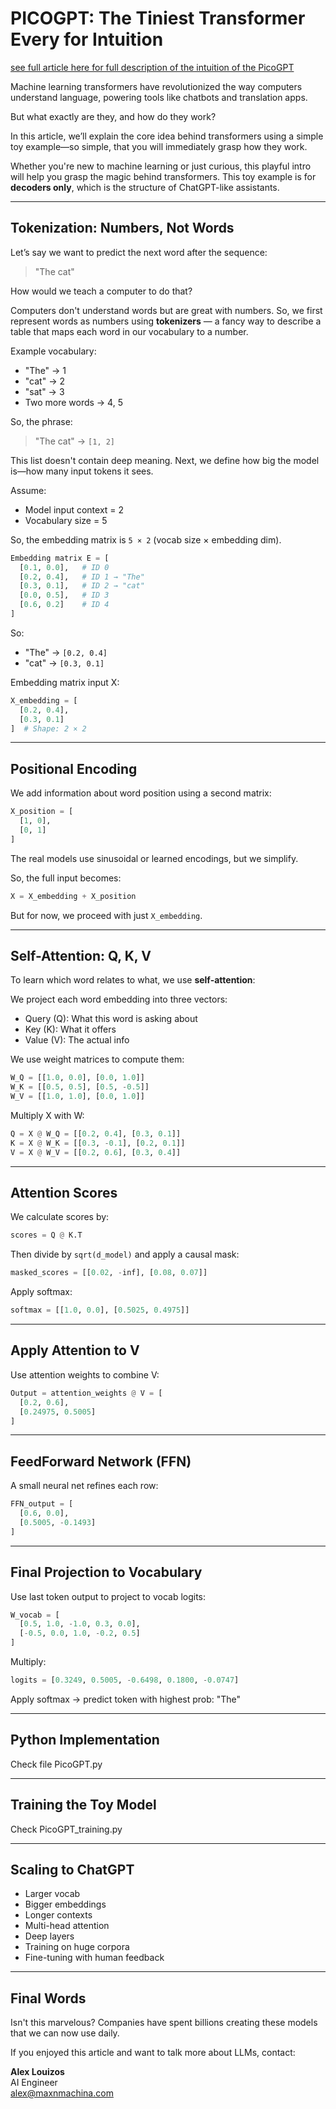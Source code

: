 

# PICOGPT: The Tiniest Transformer Every for Intuition 
[see full article here for full description of the intuition of the PicoGPT](https://www.linkedin.com/article/edit/7312375128015691776/)

Machine learning transformers have revolutionized the way computers understand language, powering tools like chatbots and translation apps.

But what exactly are they, and how do they work?

In this article, we’ll explain the core idea behind transformers using a simple toy example—so simple, that you will immediately grasp how they work.

Whether you're new to machine learning or just curious, this playful intro will help you grasp the magic behind transformers. This toy example is for **decoders only**, which is the structure of ChatGPT-like assistants.

---

## Tokenization: Numbers, Not Words

Let’s say we want to predict the next word after the sequence:

> "The cat"

How would we teach a computer to do that?

Computers don't understand words but are great with numbers. So, we first represent words as numbers using **tokenizers** — a fancy way to describe a table that maps each word in our vocabulary to a number.

Example vocabulary:

- "The" → 1
- "cat" → 2
- "sat" → 3
- Two more words → 4, 5

So, the phrase:

> "The cat" → `[1, 2]`

This list doesn't contain deep meaning. Next, we define how big the model is—how many input tokens it sees.

Assume:
- Model input context = 2
- Vocabulary size = 5

So, the embedding matrix is `5 × 2` (vocab size × embedding dim).

```python
Embedding matrix E = [
  [0.1, 0.0],   # ID 0
  [0.2, 0.4],   # ID 1 → "The"
  [0.3, 0.1],   # ID 2 → "cat"
  [0.0, 0.5],   # ID 3
  [0.6, 0.2]    # ID 4
]
```

So:
- "The" → `[0.2, 0.4]`
- "cat" → `[0.3, 0.1]`

Embedding matrix input X:
```python
X_embedding = [
  [0.2, 0.4],
  [0.3, 0.1]
]  # Shape: 2 × 2
```

---

## Positional Encoding

We add information about word position using a second matrix:

```python
X_position = [
  [1, 0],
  [0, 1]
]
```

The real models use sinusoidal or learned encodings, but we simplify.

So, the full input becomes:
```python
X = X_embedding + X_position
```

But for now, we proceed with just `X_embedding`.

---

## Self-Attention: Q, K, V

To learn which word relates to what, we use **self-attention**:

We project each word embedding into three vectors:
- Query (Q): What this word is asking about
- Key (K): What it offers
- Value (V): The actual info

We use weight matrices to compute them:

```python
W_Q = [[1.0, 0.0], [0.0, 1.0]]
W_K = [[0.5, 0.5], [0.5, -0.5]]
W_V = [[1.0, 1.0], [0.0, 1.0]]
```

Multiply X with W:
```python
Q = X @ W_Q = [[0.2, 0.4], [0.3, 0.1]]
K = X @ W_K = [[0.3, -0.1], [0.2, 0.1]]
V = X @ W_V = [[0.2, 0.6], [0.3, 0.4]]
```

---

## Attention Scores

We calculate scores by:
```python
scores = Q @ K.T
```

Then divide by `sqrt(d_model)` and apply a causal mask:

```python
masked_scores = [[0.02, -inf], [0.08, 0.07]]
```

Apply softmax:
```python
softmax = [[1.0, 0.0], [0.5025, 0.4975]]
```

---

## Apply Attention to V

Use attention weights to combine V:
```python
Output = attention_weights @ V = [
  [0.2, 0.6],
  [0.24975, 0.5005]
]
```

---

## FeedForward Network (FFN)

A small neural net refines each row:
```python
FFN_output = [
  [0.6, 0.0],
  [0.5005, -0.1493]
]
```

---

## Final Projection to Vocabulary

Use last token output to project to vocab logits:
```python
W_vocab = [
  [0.5, 1.0, -1.0, 0.3, 0.0],
  [-0.5, 0.0, 1.0, -0.2, 0.5]
]
```

Multiply:
```python
logits = [0.3249, 0.5005, -0.6498, 0.1800, -0.0747]
```

Apply softmax → predict token with highest prob: "The"

---

## Python Implementation
Check file PicoGPT.py


---

## Training the Toy Model
Check PicoGPT_training.py

---

## Scaling to ChatGPT

- Larger vocab
- Bigger embeddings
- Longer contexts
- Multi-head attention
- Deep layers
- Training on huge corpora
- Fine-tuning with human feedback

---

## Final Words

Isn't this marvelous? Companies have spent billions creating these models that we can now use daily.

If you enjoyed this article and want to talk more about LLMs, contact:

**Alex Louizos**  
AI Engineer  
alex@maxnmachina.com

